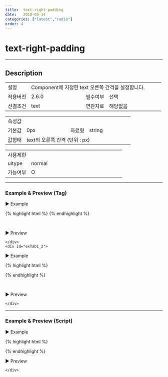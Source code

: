 ```yaml
---
title:  text-right-padding
date:   2018-05-14
categories: ["latest","radio"]
order: 4
---
```


text-right-padding
===

---

## Description

<table style="width:100%">
    <colgroup>
        <col width="15%"/>
        <col width="35%"/>
        <col width="15%"/>
        <col width="35%"/>
    </colgroup>
    <tr>
        <td class="tdTitle tdBg">설명</td>
        <td colspan="3">Component에 지정한 text 오른쪽 간격을 설정합니다.</td>
    </tr>
    <tr>
        <td class="tdTitle tdBg">적용버전</td>
        <td>2.6.0</td>
        <td class="tdTitle tdBg">필수여부</td>
        <td>선택</td>
    </tr>
    <tr>
        <td class="tdTitle tdBg">선결조건</td>
        <td>text</td>
        <td class="tdTitle tdBg">연관자료</td>
        <td>해당없음</td>
    </tr>
</table>
<table style="width:100%">
    <colgroup>
        <col width="15%"/>
        <col width="35%"/>
        <col width="15%"/>
        <col width="35%"/>
    </colgroup>
    <tr>
        <td class="tdTitle tdBg tdCenter" colspan="4">속성값</td>
    </tr>
    <tr>
        <td class="tdTitle tdBg">기본값</td>
        <td>0px</td>
        <td class="tdTitle tdBg">자료형</td>
        <td>string</td>
    </tr>
    <tr>
        <td class="tdTitle tdBg">값형태</td>
        <td colspan="3">text의 오른쪽 간격 (단위 : px)</td>
    </tr>
</table>
<table style="width:100%">
    <colgroup>
        <col width="20%"/>
        <col width="20%"/>
        <col width="20%"/>
        <col width="20%"/>
        <col width="20%"/>
    </colgroup>
    <tr>
        <td class="tdTitle tdBg tdCenter" colspan="5">사용제한</td>
    </tr>
    <tr>
        <td class="tdTitle tdBg">uitype</td>
        <td class="tdCenter">normal</td>
        <td></td>
        <td></td>
        <td></td>
    </tr>
    <tr>
        <td class="tdTitle tdBg">가능여부</td>
        <td class="tdBlue tdCenter">O</td>
        <td></td>
        <td></td>
        <td></td>
    </tr>
</table>

---
### Example & Preview (Tag)

<script>
    var SBUxData = [
        { text : "SBUx Radio1" },
        { text : "SBUx Radio2" },
        { text : "SBUx Radio3" }
    ];
</script>

<sbux-tabs id="exTab1" name="exTab1" uitype="normal" title-target-id-array="{exTab1_1,exTab1_2}" title-text-array="normal{고정형,변동형}">
</sbux-tabs>
<div class="tab-content">
    <div id="exTab1_1">

▶ Example

{% highlight html %}
<sbux-radio id="sbIdx1" name="sbTagNm" uitype="normal" text="SBUx Radio1" text-right-padding="30px"></sbux-radio>
<sbux-radio id="sbIdx2" name="sbTagNm" uitype="normal" text="SBUx Radio2" text-right-padding="30px"></sbux-radio>
<sbux-radio id="sbIdx3" name="sbTagNm" uitype="normal" text="SBUx Radio3" text-right-padding="30px"></sbux-radio>
{% endhighlight %}

<br>

▶ Preview

<sbux-radio id="sbIdx1" name="sbTagNm" uitype="normal" text="SBUx Radio1" text-right-padding="30px"></sbux-radio>
<sbux-radio id="sbIdx2" name="sbTagNm" uitype="normal" text="SBUx Radio2" text-right-padding="30px"></sbux-radio>
<sbux-radio id="sbIdx3" name="sbTagNm" uitype="normal" text="SBUx Radio3" text-right-padding="30px"></sbux-radio>

    </div>
    <div id="exTab1_2">

▶ Example

{% highlight html %}
<script>
    var SBUxData = [
        { text : "SBUx Radio1" },
        { text : "SBUx Radio2" },
        { text : "SBUx Radio3" }
    ];
</script>
<sbux-radio id="sbIdx4" name="sbTagNm4" uitype="normal" jsondata-ref="SBUxData" text-right-padding="30px"></sbux-radio>
{% endhighlight %}

<br>

▶ Preview

<sbux-radio id="sbIdx4" name="sbTagNm4" uitype="normal" jsondata-ref="SBUxData" text-right-padding="30px"></sbux-radio>

    </div>
</div>

---
### Example & Preview (Script)

<sbux-tabs id="exTab2" name="exTab2" uitype="normal" title-target-id-array="exTab2_1" title-text-array="normal(변동형)">
</sbux-tabs>
<div class="tab-content">
    <div id="exTab2_1">

▶ Example

{% highlight html %}
<div id="sbArea1"></div>
<script>
    var SBUxData = [
        { text : "SBUx Radio1" },
        { text : "SBUx Radio2" },
        { text : "SBUx Radio3" }
    ];
    $(document).ready(function(){
        $('#sbArea1').sbRadio({
            name : 'sbScriptNm',
            uitype : 'normal',
            jsondataRef : 'SBUxData',
            textRightPadding : '30px'
        });
    }); 
</script>
{% endhighlight %}

<br>

▶ Preview 

<div id="sbArea1"></div>
<script>
    $(document).ready(function(){
        $('#sbArea1').sbRadio({
            name : 'sbScriptNm',
            uitype : 'normal',
            jsondataRef : 'SBUxData',
            textRightPadding : '30px'
        });
    });  
</script>

    </div>
</div>